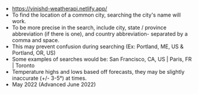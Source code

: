 - https://vinishd-weatherapi.netlify.app/
- To find the location of a common city, searching the city's name will work.
- To be more precise in the search, include city, state / province abbreviation (if there is one), and country abbreviation- separated by a comma and space.
- This may prevent confusion during searching (Ex: Portland, ME, US & Portland, OR, US)
- Some examples of searches would be: San Francisco, CA, US | Paris, FR | Toronto
- Temperature highs and lows based off forecasts, they may be slightly inaccurate (+/- 3-5°) at times.
- May 2022 (Advanced June 2022)
